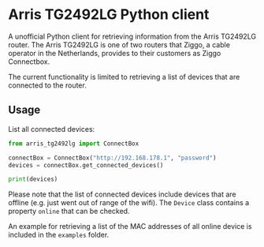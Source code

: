 # Arris TG2492LG Python client

A unofficial Python client for retrieving information from the Arris TG2492LG router. The Arris TG2492LG is one of two routers that Ziggo, a cable operator in the Netherlands, provides to their customers as Ziggo Connectbox.

The current functionality is limited to retrieving a list of devices that are connected to the router.

## Usage

List all connected devices:

```python
from arris_tg2492lg import ConnectBox

connectBox = ConnectBox("http://192.168.178.1", "password")
devices = connectBox.get_connected_devices()

print(devices)

```

Please note that the list of connected devices include devices that are offline (e.g. just went out of range of the wifi). The `Device` class contains a property `online` that can be checked.

An example for retrieving a list of the MAC addresses of all online device is included in the `examples` folder.
